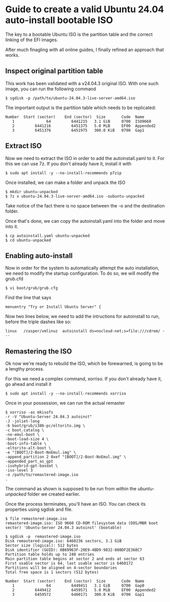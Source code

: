 # Guide to create a valid Ubuntu 24.04 auto-install bootable ISO

The key to a bootable Ubuntu ISO is the partition table and the correct linking of the EFI images.

After much finagling with all online guides, I finally refined an approach that works.

## Inspect original partition table
This work has been validated with a v24.04.3 original ISO.
With one such image, you can run the following command
```shell
$ sgdisk -p /path/to/ubuntu-24.04.3-live-server-amd64.iso
```

The important output is the partition table which needs to  be replicated:

```
Number  Start (sector)    End (sector)  Size       Code  Name
   1              64         6441215   3.1 GiB     0700  ISO9660
   2         6441216         6451375   5.0 MiB     EF00  Appended2
   3         6451376         6451975   300.0 KiB   0700  Gap1
```

## Extract ISO
Now we need to extract the ISO in order to add the autoinstall.yaml to it. For this we can use 7z. If you don't already have it, install it with

```shell
$ sudo apt install -y --no-install-recommends p7zip
```

Once installed, we can make a folder and unpack the ISO

```shell
$ mkdir ubuntu-unpacked
$ 7z x ubuntu-24.04.3-live-server-amd64.iso -oubuntu-unpacked
```

Take notice of the fact there is no space between the -o and the destination folder.

Once that's done, we can copy the autoinstall.yaml into the folder and move into it.

```shell
$ cp autoinstall.yaml ubuntu-unpacked
$ cd ubuntu-unpacked
```

## Enabling auto-install
Now in order for the system to automatically attempt the auto installation, we need to modify the startup configuration.
To do so, we will modify the grub.cfd

```shell
$ vi boot/grub/grub.cfg
```

Find the line that says
```
menuentry "Try or Install Ubuntu Server" {
```

Now two lines below, we need to add the intructions for autoinstall to run, before the triple dashes like so:

```
linux   /casper/vmlinuz  autoinstall ds=nocloud-net;s=file:///cdrom/ ---
```

## Remastering the ISO
Ok now we're ready to rebuild the ISO, which be forewarned, is going to be a lengthy process.

For this we need a complex command, xorriso.
If you don't already have it, go ahead and install it
```shell
$ sudo apt install -y --no-install-recommends xorriso
```

Once in your possession, we can run the actual remaster

```shell
$ xorriso -as mkisofs 
-r -V "Ubuntu-Server 24.04.3 autoinst" 
-J -joliet-long 
-b boot/grub/i386-pc/eltorito.img \
-c boot.catalog \
-no-emul-boot \
-boot-load-size 4 \
-boot-info-table \
-eltorito-alt-boot \
-e "[BOOT]/2-Boot-NoEmul.img" \
-append_partition 2 0xef "[BOOT]/2-Boot-NoEmul.img" \
-appended_part_as_gpt 
-isohybrid-gpt-basdat \
-iso-level 3 
-o /path/to/remastered-image.iso 
.
```

The command as shown is supposed to be run from within the _ubuntu-unpacked_ folder we created earlier.

Once the process terminates, you'll have an ISO.
You can check its properties using sgdisk and file.

```shell
$ file remastered-image.iso
remastered-image.iso: ISO 9660 CD-ROM filesystem data (DOS/MBR boot sector) 'Ubuntu-Server 24.04.3 autoinst' (bootable)
```

```shell
$ sgdisk -p  remastered-image.iso
Disk remastered-image.iso: 6460236 sectors, 3.1 GiB
Sector size (logical): 512 bytes
Disk identifier (GUID): 0B69963F-20E9-4BD9-9832-880DF2E368C7
Partition table holds up to 248 entries
Main partition table begins at sector 2 and ends at sector 63
First usable sector is 64, last usable sector is 6460172
Partitions will be aligned on 4-sector boundaries
Total free space is 1 sectors (512 bytes)

Number  Start (sector)    End (sector)  Size       Code  Name
   1              64         6449411   3.1 GiB     0700  Gap0
   2         6449412         6459571   5.0 MiB     EF00  Appended2
   3         6459572         6460171   300.0 KiB   0700  Gap1
```
